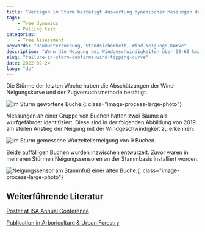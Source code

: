 ```yaml
---
title: "Versagen im Sturm bestätigt Auswertung dynamischer Messungen der  Neigung im Wind"
tags: 
    - Tree dynamics
    - Pulling test
categories: 
    - Tree Assessment
keywords: "Baumuntersuchung, Standsicherheit, Wind-Neigungs-Kurve"
description: "Wenn die Neigung bei Windgeschwindigkeiten über 50-60 km/h 0,2° überschreitet, muss mit kritischen Neigungen bei Sturm gerechnet werden"
slug: "failure-in-storm-confirms-wind-tipping-curve"
date: 2022-02-24
lang: "de"
---
```


Die Stürme der letzten Woche haben die Abschätzungen der Wind-Neigungskurve und der Zugversuchsmethode bestätigt.

![Im Sturm geworfene Buche.](/images/20220223-144023-1086k.jpg){: class="image-process-large-photo"}

Messungen an einer Gruppe von Buchen hatten zwei Bäume als wurfgefährdet identifiziert. Diese sind in der folgenden Abbildung von 2019 am steilen Anstieg der Neigung mit der Windgeschwindigkeit zu erkennen:

![Im Sturm gemessene Wurzeltellerneigung von 9 Buchen.](/images/WindneigungskurvenKF.jpg)

Beide auffälligen Buchen wurden inzwischen entwurzelt. Zuvor waren in mehreren Stürmen Neigungssensoren an der Stammbasis installiert worden.

![Neigungssensor am Stammfuß einer alten Buche.](/images/20180128_142617.jpg){: class="image-process-large-photo"}

## Weiterführende Literatur

[Poster at ISA Annual Conference](http://www.argus-electronic.de/media/stories/docs/ISAAug2015WindAndTrees.pdf)

[Publication in Arboriculture & Urban
Forestry](http://www.isa-arbor.com/education/publications/auf.aspx)

